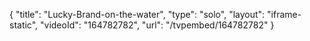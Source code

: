 {
    "title": "Lucky-Brand-on-the-water",
    "type": "solo",
    "layout": "iframe-static",
    "videoId": "164782782",
    "url": "\/tvpembed\/164782782"
}